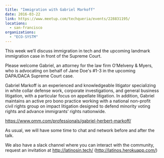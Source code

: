 ```yaml
---
title: "Immigration with Gabriel Markoff"
date: 2016-03-22
link: https://www.meetup.com/techqueria/events/228831195/
locations:
  - san-francisco
organizations:
  - "ECO-SYSTM"
---
```


This week we’ll discuss immigration in tech and the upcoming landmark immigration case in front of the Supreme Court.

Please welcome Gabriel, an attorney for the law firm O’Melveny & Myers, who is advocating on behalf of Jane Doe's #1-3 in the upcoming DAPA/DACA Supreme Court case.

Gabriel Markoff is an experienced and knowledgeable litigator specializing in white collar defense work, corporate investigations, and general business litigation, with a particular focus on appellate litigation. In addition, Gabriel maintains an active pro bono practice working with a national non-profit civil rights group on impact litigation designed to defend minority voting rights and advance immigrants’ rights nationwide.

https://www.omm.com/professionals/gabriel-herbert-markoff/

As usual, we will have some time to chat and network before and after the talk.

We also have a slack channel where you can interact with the community, request an invitation at http://latinosin.tech/ (http://latinos.herokuapp.com/)
